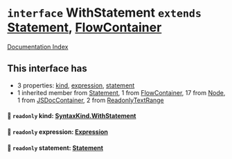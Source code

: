 # `interface` WithStatement `extends` [Statement](../interface.Statement/README.md), [FlowContainer](../interface.FlowContainer/README.md)

[Documentation Index](../README.md)

## This interface has

- 3 properties:
[kind](#-readonly-kind-syntaxkindwithstatement),
[expression](#-readonly-expression-expression),
[statement](#-readonly-statement-statement)
- 1 inherited member from [Statement](../interface.Statement/README.md), 1 from [FlowContainer](../interface.FlowContainer/README.md), 17 from [Node](../interface.Node/README.md), 1 from [JSDocContainer](../interface.JSDocContainer/README.md), 2 from [ReadonlyTextRange](../interface.ReadonlyTextRange/README.md)


#### 📄 `readonly` kind: [SyntaxKind.WithStatement](../enum.SyntaxKind/README.md#withstatement--255)



#### 📄 `readonly` expression: [Expression](../interface.Expression/README.md)



#### 📄 `readonly` statement: [Statement](../interface.Statement/README.md)



